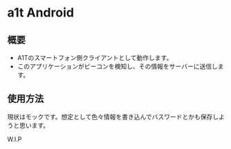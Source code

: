 # a1t Android
## 概要
* A1Tのスマートフォン側クライアントとして動作します。
* このアプリケーションがビーコンを検知し、その情報をサーバーに送信します。

## 使用方法
現状はモックです。想定として色々情報を書き込んでバスワードとかも保存しようと思います。

W.I.P
